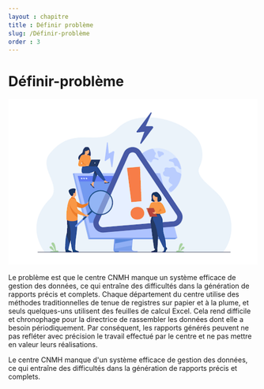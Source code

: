 ```yaml
---
layout : chapitre
title : Définir problème
slug: /Définir-problème
order : 3
---
```


# Définir-problème

![Définir-problème](images/D%C3%A9finir-probl%C3%A8me/D%C3%A9finir-probl%C3%A8me.png)

Le problème est que le centre CNMH manque un système efficace de gestion des données, ce qui entraîne des difficultés dans la génération de rapports précis et complets. Chaque département du centre utilise des méthodes traditionnelles de tenue de registres sur papier et à la plume, et seuls quelques-uns utilisent des feuilles de calcul Excel. Cela rend difficile et chronophage pour la directrice de rassembler les données dont elle a besoin périodiquement. Par conséquent, les rapports générés peuvent ne pas refléter avec précision le travail effectué par le centre et ne pas mettre en valeur leurs réalisations.

Le centre CNMH manque d'un système efficace de gestion des données, ce qui entraîne des difficultés dans la génération de rapports précis et complets.


